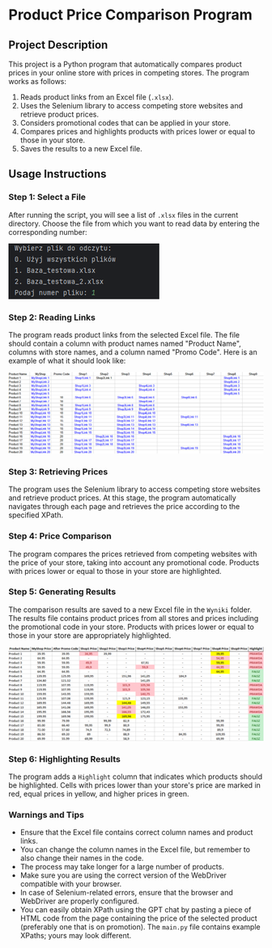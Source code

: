 # Product Price Comparison Program

## Project Description

This project is a Python program that automatically compares product prices in your online store with prices in competing stores. The program works as follows:
1. Reads product links from an Excel file (`.xlsx`).
2. Uses the Selenium library to access competing store websites and retrieve product prices.
3. Considers promotional codes that can be applied in your store.
4. Compares prices and highlights products with prices lower or equal to those in your store.
5. Saves the results to a new Excel file.

## Usage Instructions

### Step 1: Select a File

After running the script, you will see a list of `.xlsx` files in the current directory. Choose the file from which you want to read data by entering the corresponding number:

![File Selection](screenshots/wybor_pliku.png)

### Step 2: Reading Links

The program reads product links from the selected Excel file. The file should contain a column with product names named "Product Name", columns with store names, and a column named "Promo Code". Here is an example of what it should look like:

![Link Database](screenshots/baza_linkow.png)

### Step 3: Retrieving Prices

The program uses the Selenium library to access competing store websites and retrieve product prices. At this stage, the program automatically navigates through each page and retrieves the price according to the specified XPath.

### Step 4: Price Comparison

The program compares the prices retrieved from competing websites with the price of your store, taking into account any promotional code. Products with prices lower or equal to those in your store are highlighted.

### Step 5: Generating Results

The comparison results are saved to a new Excel file in the `Wyniki` folder. The results file contains product prices from all stores and prices including the promotional code in your store. Products with prices lower or equal to those in your store are appropriately highlighted.

![Results](screenshots/wyniki.png)

### Step 6: Highlighting Results

The program adds a `Highlight` column that indicates which products should be highlighted. Cells with prices lower than your store's price are marked in red, equal prices in yellow, and higher prices in green.

### Warnings and Tips

- Ensure that the Excel file contains correct column names and product links.
- You can change the column names in the Excel file, but remember to also change their names in the code.
- The process may take longer for a large number of products.
- Make sure you are using the correct version of the WebDriver compatible with your browser.
- In case of Selenium-related errors, ensure that the browser and WebDriver are properly configured.
- You can easily obtain XPath using the GPT chat by pasting a piece of HTML code from the page containing the price of the selected product (preferably one that is on promotion). The `main.py` file contains example XPaths; yours may look different.
